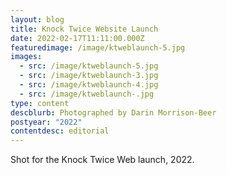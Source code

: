 ```yaml
---
layout: blog
title: Knock Twice Website Launch
date: 2022-02-17T11:11:00.000Z
featuredimage: /image/ktweblaunch-5.jpg
images:
  - src: /image/ktweblaunch-5.jpg
  - src: /image/ktweblaunch-3.jpg
  - src: /image/ktweblaunch-4.jpg
  - src: /image/ktweblaunch-.jpg
type: content
descblurb: Photographed by Darin Morrison-Beer
postyear: "2022"
contentdesc: editorial
---
```

Shot for the Knock Twice Web launch, 2022.
